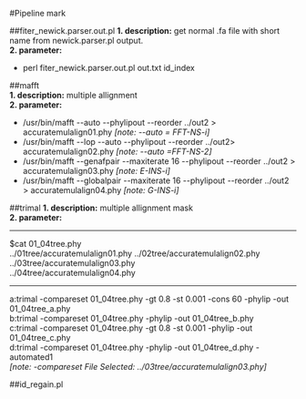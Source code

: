 #Pipeline mark

##fiter_newick.parser.out.pl
**1. description:** get normal .fa file with short name from newick.parser.pl output.     
**2. parameter:**                                                        

- perl fiter_newick.parser.out.pl out.txt id_index 
                 
##mafft  
**1. description:**  multiple allignment                                                            
**2. parameter:**           
                               
- /usr/bin/mafft  --auto --phylipout --reorder ../out2 > accuratemulalign01.phy *[note: --auto = FFT-NS-i]*     
- /usr/bin/mafft --lop --auto --phylipout --reorder ../out2> accuratemulalign02.phy *[note: --auto =FFT-NS-2]*
- /usr/bin/mafft  --genafpair  --maxiterate 16 --phylipout --reorder ../out2 > accuratemulalign03.phy *[note: E-INS-i]*
- /usr/bin/mafft  --globalpair --maxiterate 16 --phylipout --reorder ../out2 > accuratemulalign04.phy *[note: G-INS-i]*

##trimal
**1. description:** multiple allignment mask  
**2. parameter:**   

***
$cat 01_04tree.phy  
../01tree/accuratemulalign01.phy 
../02tree/accuratemulalign02.phy  
../03tree/accuratemulalign03.phy  
../04tree/accuratemulalign04.phy  
***
a:trimal -compareset 01_04tree.phy -gt 0.8 -st 0.001 -cons 60 -phylip -out 01_04tree_a.phy                         
b:trimal -compareset 01_04tree.phy -phylip -out 01_04tree_b.phy                       
c:trimal -compareset 01_04tree.phy -gt 0.8 -st 0.001  -phylip -out 01_04tree_c.phy            
d:trimal -compareset 01_04tree.phy  -phylip -out 01_04tree_d.phy -automated1       
*[note: -compareset    File Selected:	../03tree/accuratemulalign03.phy]*

##id_regain.pl

